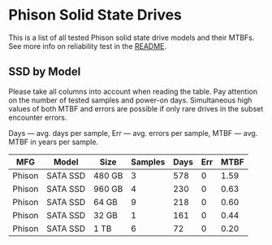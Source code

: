 Phison Solid State Drives
=========================

This is a list of all tested Phison solid state drive models and their MTBFs. See
more info on reliability test in the [README](https://github.com/linuxhw/EnterpriseDrive).

SSD by Model
------------

Please take all columns into account when reading the table. Pay attention on the
number of tested samples and power-on days. Simultaneous high values of both MTBF
and errors are possible if only rare drives in the subset encounter errors.

Days — avg. days per sample,
Err  — avg. errors per sample,
MTBF — avg. MTBF in years per sample.

| MFG       | Model              | Size   | Samples | Days  | Err   | MTBF |
|-----------|--------------------|--------|---------|-------|-------|------|
| Phison    | SATA SSD           | 480 GB | 3       | 578   | 0     | 1.59   |
| Phison    | SATA SSD           | 960 GB | 4       | 230   | 0     | 0.63   |
| Phison    | SATA SSD           | 64 GB  | 9       | 218   | 0     | 0.60   |
| Phison    | SATA SSD           | 32 GB  | 1       | 161   | 0     | 0.44   |
| Phison    | SATA SSD           | 1 TB   | 6       | 72    | 0     | 0.20   |
